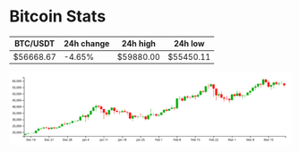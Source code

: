 # Bitcoin Stats

BTC/USDT|24h change|24h high|24h low|
|---|---|---|---|
|$56668.67|-4.65%|$59880.00|$55450.11|

<img src="./chart.svg">
